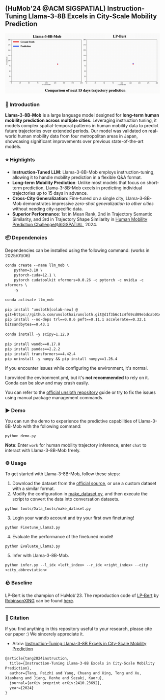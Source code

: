 ## (HuMob'24 @ACM SIGSPATIAL) Instruction-Tuning Llama-3-8B Excels in City-Scale Mobility Prediction
![](Visualization/llama3-8b-mob-demo.gif)
### 📖 Introduction 
**Llama-3-8B-Mob** is a large language model designed for **long-term human mobility prediction across multiple cities**. Leveraging instruction tuning, it models complex spatial-temporal patterns in human mobility data to predict future trajectories over extended periods. Our model was validated on real-world human mobility data from four metropolitan areas in Japan, showcasing significant improvements over previous state-of-the-art models.

### ⭐ Highlights
- **Instruction-Tuned LLM**: Llama-3-8B-Mob employs instruction-tuning, allowing it to handle mobility prediction in a flexible Q&A format.
- **Long-term Mobility Prediction**: Unlike most models that focus on short-term prediction, Llama-3-8B-Mob excels in predicting individual trajectories up to 15 days in advance.
- **Cross-City Generalization**: Fine-tuned on a single city, Llama-3-8B-Mob demonstrates impressive _zero-shot generalization to other cities_ without needing city-specific data.
- **Superior Performance**: 1st in Mean Rank, 2nd in Trajectory Semantic Similarity, and 3rd in Trajectory Shape Similarity in [Human Mobility Prediction Challenge@SIGSPATIAL](https://wp.nyu.edu/humobchallenge2024/), 2024.

### 📦 Dependencies
Dependencies can be installed using the following command: (works in 2025/01/06)
```
conda create --name llm_mob \
    python=3.10 \
    pytorch-cuda=12.1 \
    pytorch cudatoolkit xformers=0.0.26 -c pytorch -c nvidia -c xformers \
    -y

conda activate llm_mob

pip install "unsloth[colab-new] @ git+https://github.com/unslothai/unsloth.git@d1f3b6c1c4f69cd09ebdcab014bd72ac1217ee71"
pip install --no-deps trl==0.8.6 peft==0.11.1 accelerate==0.32.1 bitsandbytes==0.43.1

conda install -y scipy=1.12.0

pip install wandb==0.17.8 
pip install pandas==2.2.2
pip install transformers==4.42.4
pip uninstall -y numpy && pip install numpy==1.26.4
```
If you encounter issues while configuring the environment, it's normal.

I provided the environment.yml, but it's **not recommended** to rely on it. Conda can be slow and may crash easily.

You can refer to the [official unsloth repository](https://github.com/unslothai/unsloth) guide or try to fix the issues using manual package management commands.

### ▶️ Demo 
You can run the demo to experience the predictive capabilities of Llama-3-8B-Mob with the following command:
```
python demo.py
```
**Note**: Enter `work` for human mobility trajectory inference, enter `chat` to interact with Llama-3-8B-Mob freely.

### ⚙️ Usage 
To get started with Llama-3-8B-Mob, follow these steps:

1. Download the dataset from the [official source](https://wp.nyu.edu/humobchallenge2024/datasets/), or use a custom dataset with a similar format.
2. Modify the configuration in [make_dataset.py](./tools/Data_tools/make_dataset.py), and then execute the script to convert the data into conversation datasets.
```
python tools/Data_tools/make_dataset.py
```
3. Login your wandb account and try your first own finetuning!
```
python Finetune_Llama3.py
```
4. Evaluate the performance of the finetuned model!
```
python Evaluate_Llama3.py
```
5. Infer with Llama-3-8B-Mob.
```
python infer.py --l_idx <left_index> --r_idx <right_index> --city <city_abbreviation>
```

### 🪨 Baseline
LP-Bert is the champion of HuMob'23. 
The reproduction code of [LP-Bert](https://dl.acm.org/doi/10.1145/3615894.3628498) by [RobinsonXING](https://github.com/RobinsonXing) can be found [here](https://github.com/RobinsonXing/hmpc2024/tree/post_embed).

--- 
### 🚰 Citation 
If you find anything in this repository useful to your research, please cite our paper :) We sincerely appreciate it. 
- Arxiv: [Instruction-Tuning Llama-3-8B Excels in City-Scale Mobility Prediction](https://arxiv.org/abs/2410.23692v1)
```
@article{tang2024instruction,
  title={Instruction-Tuning Llama-3-8B Excels in City-Scale Mobility Prediction},
  author={Tang, Peizhi and Yang, Chuang and Xing, Tong and Xu, Xiaohang and Jiang, Renhe and Sezaki, Kaoru},
  journal={arXiv preprint arXiv:2410.23692},
  year={2024}
}
``` 
